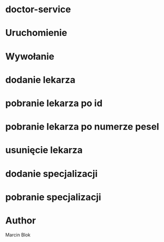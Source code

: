 # doctor-service

# Uruchomienie

# Wywołanie

# dodanie lekarza

# pobranie lekarza po id

# pobranie lekarza po numerze pesel

# usunięcie lekarza

# dodanie specjalizacji

# pobranie specjalizacji

# Author
Marcin Blok

